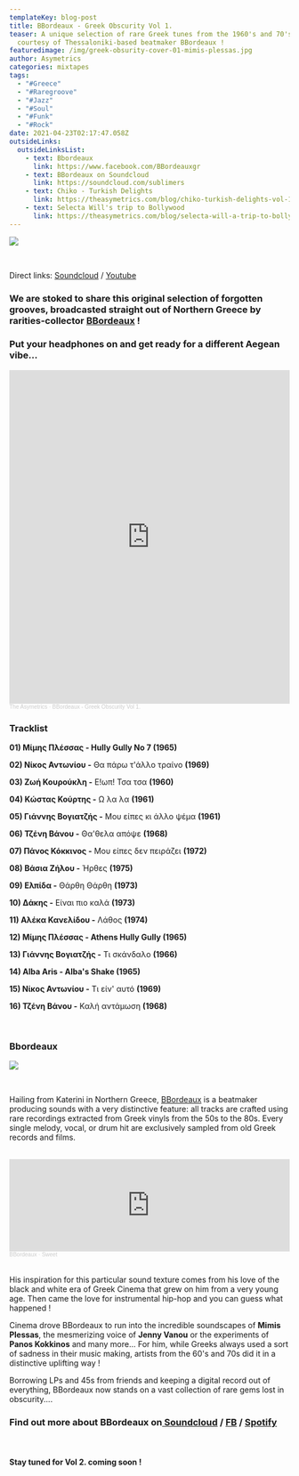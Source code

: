 ```yaml
---
templateKey: blog-post
title: BBordeaux - Greek Obscurity Vol 1.
teaser: A unique selection of rare Greek tunes from the 1960's and 70's -
  courtesy of Thessaloniki-based beatmaker BBordeaux !
featuredimage: /img/greek-obsurity-cover-01-mimis-plessas.jpg
author: Asymetrics
categories: mixtapes
tags:
  - "#Greece"
  - "#Raregroove"
  - "#Jazz"
  - "#Soul"
  - "#Funk"
  - "#Rock"
date: 2021-04-23T02:17:47.058Z
outsideLinks:
  outsideLinksList:
    - text: Bbordeaux
      link: https://www.facebook.com/BBordeauxgr
    - text: BBordeaux on Soundcloud
      link: https://soundcloud.com/sublimers
    - text: Chiko - Turkish Delights
      link: https://theasymetrics.com/blog/chiko-turkish-delights-vol-1/
    - text: Selecta Will's trip to Bollywood
      link: https://theasymetrics.com/blog/selecta-will-a-trip-to-bollywood/
---
```

![](/img/bbordeaux-logo.png)

<br>

Direct links: [Soundcloud](https://soundcloud.com/the-asymetrics/bbordeaux-greek-obscurity-vol-1) / [Youtube](https://www.youtube.com/watch?v=ZG8ycTZrxb0)

### We are stoked to share this original selection of forgotten grooves, broadcasted straight out of Northern Greece by rarities-collector **[BBordeaux](https://www.facebook.com/BBordeauxgr)** !

### Put your headphones on and get ready for a different Aegean vibe...

<iframe width="100%" height="600" scrolling="no" frameborder="no" allow="autoplay" src="https://w.soundcloud.com/player/?url=https%3A//api.soundcloud.com/tracks/1034545246&color=%23ff5500&auto_play=false&hide_related=false&show_comments=true&show_user=true&show_reposts=false&show_teaser=true&visual=true"></iframe><div style="font-size: 10px; color: #cccccc;line-break: anywhere;word-break: normal;overflow: hidden;white-space: nowrap;text-overflow: ellipsis; font-family: Interstate,Lucida Grande,Lucida Sans Unicode,Lucida Sans,Garuda,Verdana,Tahoma,sans-serif;font-weight: 100;"><a href="https://soundcloud.com/the-asymetrics" title="The Asymetrics" target="_blank" style="color: #cccccc; text-decoration: none;">The Asymetrics</a> · <a href="https://soundcloud.com/the-asymetrics/bbordeaux-greek-obscurity-vol-1" title="BBordeaux - Greek Obscurity Vol 1." target="_blank" style="color: #cccccc; text-decoration: none;">BBordeaux - Greek Obscurity Vol 1.</a></div>

### Tracklist

**01) Μίμης Πλέσσας - Hully Gully No 7 (1965)**

**02) Νίκος Αντωνίου -** Θα πάρω τ'άλλο τραίνο **(1969)**

**03) Ζωή Κουρούκλη -** Ε!ωπ! Τσα τσα **(1960)**

**04) Κώστας Κούρτης -** Ω λα λα **(1961)**

**05) Γιάννης Βογιατζής -** Μου είπες κι άλλο ψέμα **(1961)**

**06) Τζένη Βάνου -** Θα'θελα απόψε **(1968)**

**07) Πάνος Κόκκινος -** Μου είπες δεν πειράζει **(1972)**

**08) Βάσια Ζήλου -** Ήρθες **(1975)**

**09) Ελπίδα -** Θάρθη Θάρθη **(1973)**

**10) Δάκης -** Είναι πιο καλά **(1973)**

**11) Αλέκα Κανελίδου -** Λάθος **(1974)**

**12) Μίμης Πλέσσας - Athens Hully Gully (1965)**

**13) Γιάννης Βογιατζής -** Τι σκάνδαλο **(1966)**

**14) Alba Aris - Alba's Shake (1965)**

**15) Νίκος Αντωνίου -** Τι είν' αυτό **(1969)**

**16) Τζένη Βάνου -** Καλή αντάμωση **(1968)**

<br>

### Bbordeaux

![](/img/bbordeaux.jpg)

<br>

Hailing from Katerini in Northern Greece, [BBordeaux](https://soundcloud.com/sublimers) is a beatmaker producing sounds with a very distinctive feature: all tracks are crafted using rare recordings extracted from Greek vinyls from the 50s to the 80s. Every single melody, vocal, or drum hit are exclusively sampled from old Greek records and films.

<br>

<iframe width="100%" height="166" scrolling="no" frameborder="no" allow="autoplay" src="https://w.soundcloud.com/player/?url=https%3A//api.soundcloud.com/tracks/424532817&color=%23ff5500&auto_play=false&hide_related=false&show_comments=true&show_user=true&show_reposts=false&show_teaser=true"></iframe><div style="font-size: 10px; color: #cccccc;line-break: anywhere;word-break: normal;overflow: hidden;white-space: nowrap;text-overflow: ellipsis; font-family: Interstate,Lucida Grande,Lucida Sans Unicode,Lucida Sans,Garuda,Verdana,Tahoma,sans-serif;font-weight: 100;"><a href="https://soundcloud.com/sublimers" title="BBordeaux" target="_blank" style="color: #cccccc; text-decoration: none;">BBordeaux</a> · <a href="https://soundcloud.com/sublimers/sweet" title="Sweet" target="_blank" style="color: #cccccc; text-decoration: none;">Sweet</a></div>

<br>

His inspiration for this particular sound texture comes from his love of the black and white era of Greek Cinema that grew on him from a very young age. Then came the love for instrumental hip-hop and you can guess what happened !

Cinema drove BBordeaux to run into the incredible soundscapes of **Mimis Plessas**, the mesmerizing voice of **Jenny Vanou** or the experiments of **Panos Kokkinos** and many more... For him, while Greeks always used a sort of sadness in their music making, artists from the 60's and 70s did it in a distinctive uplifting way !

Borrowing LPs and 45s from friends and keeping a digital record out of everything, BBordeaux now stands on a vast collection of rare gems lost in obscurity....

### Find out more about BBordeaux on[ Soundcloud](https://soundcloud.com/sublimers) / [FB](https://www.facebook.com/BBordeauxgr) / [Spotify](https://open.spotify.com/artist/3xZPGCJD0CM3YidtMYuUwY?si=YJV-TwYFQxiDNfwc2f4oLg)

<br>

#### Stay tuned for Vol 2. coming soon !